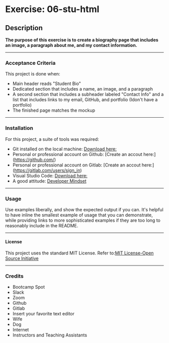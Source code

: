 # Exercise: 06-stu-html

## Description

**The purpose of this exercise is to create a biography page that includes an image, a paragraph about me, and my contact information.**

<hr>

### Acceptance Criteria

This project is done when:

- Main header reads "Student Bio"
- Dedicated section that includes a name, an image, and a paragraph
- A second section that includes a subheader labeled "Contact Info" and a list that includes links to my email, GitHub, and portfolio (Idon't have a portfolio)
- The finished page matches the mockup

<hr>

### Installation

For this project, a suite of tools was required:

- Git installed on the local machine: [Download here:](https://git-scm.com/)
- Personal or professional account on Github: [Create an accout here:] (https://github.com/)
- Personal or professional account on Gitlab: [Create an accout here:] (https://gitlab.com/users/sign_in)
- Visual Studio Code: [Download here:](https://code.visualstudio.com/)
- A good attitude: [Developer Mindset](https://www.freecodecamp.org/news/learn-the-fundamentals-of-a-good-developer-mindset-in-15-minutes-81321ab8a682/)

<hr>

### Usage
Use examples liberally, and show the expected output if you can. It's helpful to have inline the smallest example of usage that you can demonstrate, while providing links to more sophisticated examples if they are too long to reasonably include in the README.

<hr> 

#### License
This project uses the standard MIT License. Refer to:[MIT License-Open Source Initiative](https://mit-license.org/)

<hr>

### Credits
- Bootcamp Spot
- Slack
- Zoom
- Github
- Gitlab
- Insert your favorite text editor
- Wife
- Dog
- Internet
- Instructors and Teaching Assistants
